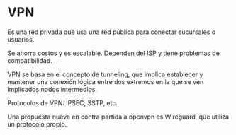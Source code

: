# VPN

Es una red privada que usa una red pública para conectar
sucursales o usuarios.

Se ahorra costos y es escalable. Dependen del ISP y tiene
problemas de compatibilidad. 

VPN se basa en el concepto de tunneling, que implica
establecer y mantener una conexión lógica entre dos
extremos en la que se ven implicados nodos intermedios.

Protocolos de VPN: IPSEC, SSTP, etc.

Una propuesta nueva en contra partida a openvpn es
Wireguard, que utiliza un protocolo propio.


